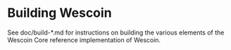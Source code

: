 Building Wescoin
================

See doc/build-*.md for instructions on building the various
elements of the Wescoin Core reference implementation of Wescoin.
